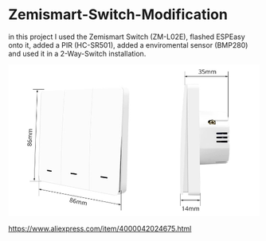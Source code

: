 # Zemismart-Switch-Modification

in this project I used the Zemismart Switch (ZM-L02E), flashed ESPEasy onto it, added a PIR (HC-SR501), added a enviromental sensor (BMP280) and used it in a 2-Way-Switch installation.

![alt text](img\ZM-switch.jpg "zm")

https://www.aliexpress.com/item/4000042024675.html
